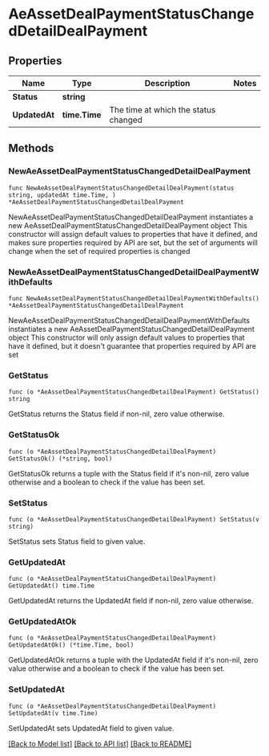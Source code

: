# AeAssetDealPaymentStatusChangedDetailDealPayment

## Properties

Name | Type | Description | Notes
------------ | ------------- | ------------- | -------------
**Status** | **string** |  | 
**UpdatedAt** | **time.Time** | The time at which the status changed | 

## Methods

### NewAeAssetDealPaymentStatusChangedDetailDealPayment

`func NewAeAssetDealPaymentStatusChangedDetailDealPayment(status string, updatedAt time.Time, ) *AeAssetDealPaymentStatusChangedDetailDealPayment`

NewAeAssetDealPaymentStatusChangedDetailDealPayment instantiates a new AeAssetDealPaymentStatusChangedDetailDealPayment object
This constructor will assign default values to properties that have it defined,
and makes sure properties required by API are set, but the set of arguments
will change when the set of required properties is changed

### NewAeAssetDealPaymentStatusChangedDetailDealPaymentWithDefaults

`func NewAeAssetDealPaymentStatusChangedDetailDealPaymentWithDefaults() *AeAssetDealPaymentStatusChangedDetailDealPayment`

NewAeAssetDealPaymentStatusChangedDetailDealPaymentWithDefaults instantiates a new AeAssetDealPaymentStatusChangedDetailDealPayment object
This constructor will only assign default values to properties that have it defined,
but it doesn't guarantee that properties required by API are set

### GetStatus

`func (o *AeAssetDealPaymentStatusChangedDetailDealPayment) GetStatus() string`

GetStatus returns the Status field if non-nil, zero value otherwise.

### GetStatusOk

`func (o *AeAssetDealPaymentStatusChangedDetailDealPayment) GetStatusOk() (*string, bool)`

GetStatusOk returns a tuple with the Status field if it's non-nil, zero value otherwise
and a boolean to check if the value has been set.

### SetStatus

`func (o *AeAssetDealPaymentStatusChangedDetailDealPayment) SetStatus(v string)`

SetStatus sets Status field to given value.


### GetUpdatedAt

`func (o *AeAssetDealPaymentStatusChangedDetailDealPayment) GetUpdatedAt() time.Time`

GetUpdatedAt returns the UpdatedAt field if non-nil, zero value otherwise.

### GetUpdatedAtOk

`func (o *AeAssetDealPaymentStatusChangedDetailDealPayment) GetUpdatedAtOk() (*time.Time, bool)`

GetUpdatedAtOk returns a tuple with the UpdatedAt field if it's non-nil, zero value otherwise
and a boolean to check if the value has been set.

### SetUpdatedAt

`func (o *AeAssetDealPaymentStatusChangedDetailDealPayment) SetUpdatedAt(v time.Time)`

SetUpdatedAt sets UpdatedAt field to given value.



[[Back to Model list]](../README.md#documentation-for-models) [[Back to API list]](../README.md#documentation-for-api-endpoints) [[Back to README]](../README.md)


